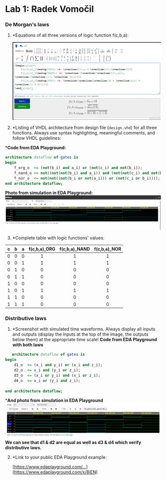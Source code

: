 # Lab 1: Radek Vomočil

### De Morgan's laws

1. *Equations of all three versions of logic function f(c,b,a):

   ![Logic function](images/Latex.png)

2. *Listing of VHDL architecture from design file (`design.vhd`) for all three functions. Always use syntax highlighting, meaningful comments, and follow VHDL guidelines:

***Code from EDA Playground:**
```vhdl
architecture dataflow of gates is
begin
    f_org_o  <= (not(b_i) and a_i) or (not(c_i) and not(b_i));
    f_nand_o <= not((not(not(b_i) and a_i)) and (not(not(c_i) and not(b_i))));
    f_nor_o  <= not(not((not(b_i or not(a_i))) or (not(c_i or b_i))));
end architecture dataflow;
```
**Photo from simulation in EDA Playground:**
![your figure](images/Grafy.png)

3. *Complete table with logic functions' values:

| **c** | **b** |**a** | **f(c,b,a)_ORG** | **f(c,b,a)_NAND** | **f(c,b,a)_NOR** |
| :-: | :-: | :-: | :-: | :-: | :-: |
| 0 | 0 | 0 | 1 | 1 | 1 |
| 0 | 0 | 1 | 1 | 1 | 1 |
| 0 | 1 | 0 | 0 | 0 | 0 |
| 0 | 1 | 1 | 0 | 0 | 0 |
| 1 | 0 | 0 | 0 | 0 | 0 |
| 1 | 0 | 1 | 1 | 1 | 1 |
| 1 | 1 | 0 | 0 | 0 | 0 |
| 1 | 1 | 1 | 0 | 0 | 0 |

### Distributive laws

1. *Screenshot with simulated time waveforms. Always display all inputs and outputs (display the inputs at the top of the image, the outputs below them) at the appropriate time scale!
**Code from EDA Playground with both laws**

```vhdl
   architecture dataflow of gates is
begin
    d1_o  <= (x_i and y_i) or (x_i and z_i);
    d2_o  <= x_i and (y_i or z_i);
    d3_o  <= (x_i or y_i) and (x_i or z_i);
    d4_o  <= x_i or (y_i and z_i);
   
end architecture dataflow;
```
***And photo from simulation in EDA Playground**
![fotka](images/Laws.png)
**We can see that d1 & d2 are equal as well as d3 & d4 which verify distributive laws.**

2. *Link to your public EDA Playground example:

   [https://www.edaplayground.com/...](https://www.edaplayground.com/x/8iEN)
